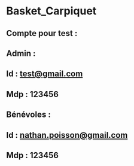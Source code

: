 # Basket_Carpiquet
##  Compte pour test : 
##      Admin :
##          Id : test@gmail.com  
##          Mdp : 123456
##      Bénévoles  : 
##          Id : nathan.poisson@gmail.com 
##          Mdp : 123456
